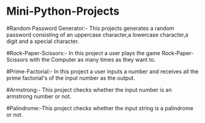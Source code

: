 # Mini-Python-Projects
#Random Password Generator:- This projects generates a random password consisting of an uppercase character,a lowercase character,a digit and a special character.



#Rock-Paper-Scissors:- In this project a user plays the game Rock-Paper-Scissors with the Computer as many times as they want to.



#Prime-Factorial:- In this project a user inputs a number and receives all the prime factorial's of the input number as the output.



#Armstrong:- This project checks whether the input number is an armstrong number or not.



#Palindrome:-This project checks whether the input string is a palindrome or not.
